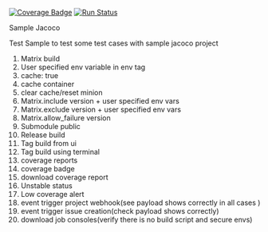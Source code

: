 [![Coverage Badge](https://rcapi.shippable.com/projects/58931fae59ff230f005a7d34/coverageBadge?branch=master)](https://rc.shippable.com/projects/58931fae59ff230f005a7d34)
[![Run Status](https://rcapi.shippable.com/projects/58931fae59ff230f005a7d34/badge?branch=master)](https://rc.shippable.com/projects/58931fae59ff230f005a7d34)



Sample Jacoco
 
 Test Sample to test some test cases with sample jacoco project
 
 
1. Matrix build	
2. User specified env variable in env tag	
3. cache: true	
4. cache container	
5. clear cache/reset minion	
6. Matrix.include version + user specified env vars 	
7. Matrix.exclude version + user specified env vars 	
8. Matrix.allow_failure version 	
9. Submodule public	
10. Release build 	
11. Tag build from ui	
12. Tag build using terminal	
13. coverage reports	
14. coverage badge	
15. download coverage report	
16. Unstable status	
17. Low coverage alert	
18. event trigger project webhook(see payload shows correctly in all cases )	
19. event trigger issue creation(check payload shows correctly)	
20. download job consoles(verify there is no build script and secure envs)	
